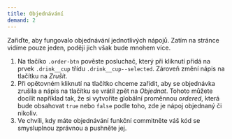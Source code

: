 ```yaml
---
title: Objednávání
demand: 2
---
```


Zařiďte, aby fungovalo objednávání jednotlivých nápojů. Zatím na stránce vidíme pouze jeden, poději jich však bude mnohem více.

1. Na tlačíko `.order-btn` pověste posluchač, který při kliknutí přidá na prvek `.drink__cup` třídu `.drink__cup--selected`. Zároveň změní nápis na tlačítku na <i>Zrušit</i>.
1. Při opětovném kliknutí na tlačítko chceme zařídit, aby se objednávka zrušila a nápis na tlačítku se vrátil zpět na <i>Objednat</i>. Tohoto můžete docílit například tak, že si vytvoříte globální proměnnou <var>ordered</var>, která bude obsahovat `true` nebo `false` podle toho, zde je nápoj objednaný či nikoliv.
1. Ve chvíli, kdy máte objednávání funkční commitněte váš kód se smysluplnou zprávnou a pushněte jej.